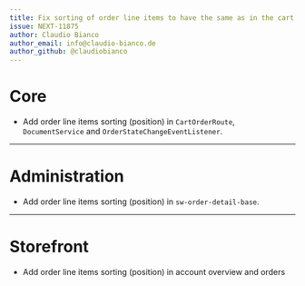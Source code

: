 ```yaml
---
title: Fix sorting of order line items to have the same as in the cart
issue: NEXT-11875
author: Claudio Bianco
author_email: info@claudio-bianco.de 
author_github: @claudiobianco
---
```

# Core
*  Add order line items sorting (position) in `CartOrderRoute`, `DocumentService` and `OrderStateChangeEventListener`.
___
# Administration
*  Add order line items sorting (position) in `sw-order-detail-base`.
___
# Storefront
*  Add order line items sorting (position) in account overview and orders 
